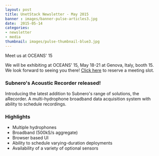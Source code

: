 ```yaml
---
layout: post
title: UnetStack Newsletter - May 2015
banner : images/banner-pulse-articles3.jpg
date:  2015-05-14
categories:
- newsletter
- media
thumbnail: images/pulse-thumbnail-blue3.jpg
---
```


Meet us at OCEANS' 15

We will be exhibiting at OCEANS' 15, May 18-21 at Genova, Italy, booth 15. We look forward to seeing you there! [Click here](mailto:sales@subnero.com) to reserve a meeting slot.

### Subnero's Acoustic Recorder released!
Introducing the latest addition to Subnero's range of solutions, the aRecorder. A multi-hydrophone broadband data acquisition system with ability to schedule recordings.


### Highlights
- Multiple hydrophones
- Broadband (500kS/s aggregate)
- Browser based UI
- Ability to schedule varying-duration deployments
- Availability of a variety of optional sensors
